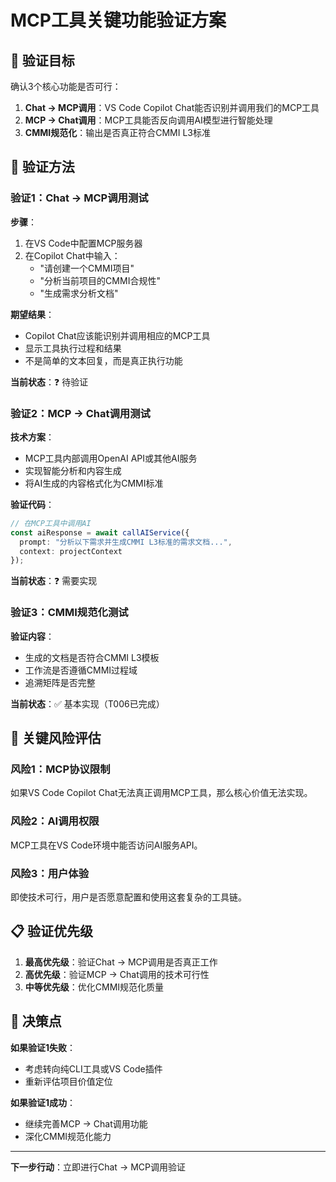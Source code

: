 # MCP工具关键功能验证方案

## 🎯 验证目标

确认3个核心功能是否可行：
1. **Chat → MCP调用**：VS Code Copilot Chat能否识别并调用我们的MCP工具
2. **MCP → Chat调用**：MCP工具能否反向调用AI模型进行智能处理  
3. **CMMI规范化**：输出是否真正符合CMMI L3标准

## 🧪 验证方法

### 验证1：Chat → MCP调用测试

**步骤**：
1. 在VS Code中配置MCP服务器
2. 在Copilot Chat中输入：
   - "请创建一个CMMI项目"
   - "分析当前项目的CMMI合规性"
   - "生成需求分析文档"

**期望结果**：
- Copilot Chat应该能识别并调用相应的MCP工具
- 显示工具执行过程和结果
- 不是简单的文本回复，而是真正执行功能

**当前状态**：❓ 待验证

### 验证2：MCP → Chat调用测试

**技术方案**：
- MCP工具内部调用OpenAI API或其他AI服务
- 实现智能分析和内容生成
- 将AI生成的内容格式化为CMMI标准

**验证代码**：
```typescript
// 在MCP工具中调用AI
const aiResponse = await callAIService({
  prompt: "分析以下需求并生成CMMI L3标准的需求文档...",
  context: projectContext
});
```

**当前状态**：❓ 需要实现

### 验证3：CMMI规范化测试

**验证内容**：
- 生成的文档是否符合CMMI L3模板
- 工作流是否遵循CMMI过程域
- 追溯矩阵是否完整

**当前状态**：✅ 基本实现（T006已完成）

## 🚨 关键风险评估

### 风险1：MCP协议限制
如果VS Code Copilot Chat无法真正调用MCP工具，那么核心价值无法实现。

### 风险2：AI调用权限
MCP工具在VS Code环境中能否访问AI服务API。

### 风险3：用户体验
即使技术可行，用户是否愿意配置和使用这套复杂的工具链。

## 📋 验证优先级

1. **最高优先级**：验证Chat → MCP调用是否真正工作
2. **高优先级**：验证MCP → Chat调用的技术可行性
3. **中等优先级**：优化CMMI规范化质量

## 🎯 决策点

**如果验证1失败**：
- 考虑转向纯CLI工具或VS Code插件
- 重新评估项目价值定位

**如果验证1成功**：
- 继续完善MCP → Chat调用功能
- 深化CMMI规范化能力

---

**下一步行动**：立即进行Chat → MCP调用验证
